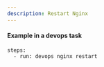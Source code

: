 ```yaml
---
description: Restart Nginx
---
```


#### Example in a devops task

    steps:
      - run: devops nginx restart
